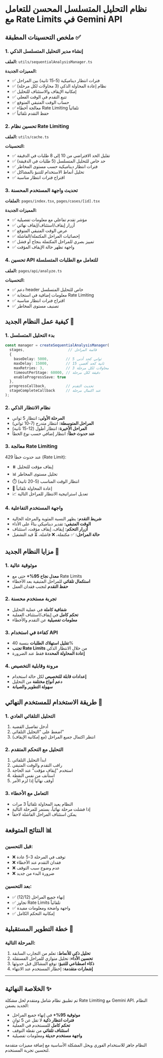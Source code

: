 # نظام التحليل المتسلسل المحسن للتعامل مع Rate Limits في Gemini API

## ملخص التحسينات المطبقة ✅

### 1. إنشاء مدير التحليل المتسلسل الذكي
**الملف:** `utils/sequentialAnalysisManager.ts`

**المميزات الجديدة:**
- ✅ فترات انتظار ديناميكية (5-15 ثانية) بين المراحل
- ✅ نظام إعادة المحاولة الذكي (3 محاولات لكل مرحلة)
- ✅ إمكانية الإيقاف والاستئناف للتحليل
- ✅ تتبع التقدم في الوقت الفعلي
- ✅ حساب الوقت المتبقي المتوقع
- ✅ معالجة أخطاء Rate Limiting تلقائياً
- ✅ حفظ التقدم تلقائياً

### 2. تحسين نظام Rate Limiting
**الملف:** `utils/cache.ts`

**التحسينات:**
- ✅ تقليل الحد الافتراضي من 10 إلى 8 طلبات في الدقيقة
- ✅ حد خاص للتحليل المتسلسل (5 طلبات في الدقيقة)
- ✅ فترات انتظار ديناميكية حسب مستوى المخاطر
- ✅ تحليل أنماط الاستخدام للتنبؤ بالمشاكل
- ✅ اقتراح فترات انتظار مناسبة

### 3. تحديث واجهة المستخدم المحسنة
**الملفات:** `pages/index.tsx`, `pages/cases/[id].tsx`

**المميزات الجديدة:**
- ✅ مؤشر تقدم تفاعلي مع معلومات تفصيلية
- ✅ أزرار إيقاف/استئناف/إيقاف نهائي
- ✅ عرض الوقت المتبقي المتوقع
- ✅ إحصائيات المراحل المكتملة/الفاشلة
- ✅ تمييز بصري للمراحل المكتملة بنجاح أو فشل
- ✅ واجهة تظهر حالة الإيقاف المؤقت

### 4. تحسين API للتعامل مع الطلبات المتسلسلة
**الملف:** `pages/api/analyze.ts`

**التحسينات:**
- ✅ دعم header خاص للتحليل المتسلسل
- ✅ معلومات إضافية في استجابة Rate Limiting
- ✅ اقتراح فترات انتظار مناسبة
- ✅ تصنيف مستوى المخاطر

## كيفية عمل النظام الجديد 🚀

### 1. بدء التحليل المتسلسل
```typescript
const manager = createSequentialAnalysisManager(
  stages,                    // قائمة المراحل
  {
    baseDelay: 5000,        // 5 ثواني كحد أدنى  
    maxDelay: 15000,        // 15 ثانية كحد أقصى
    maxRetries: 3,          // 3 محاولات لكل مرحلة
    timeoutPerStage: 60000, // دقيقة لكل مرحلة
    enableProgressSave: true
  },
  progressCallback,         // تحديث التقدم
  stageCompleteCallback     // عند اكتمال مرحلة
);
```

### 2. نظام الانتظار الذكي
- **المرحلة الأولى:** انتظار 5 ثواني
- **المراحل المتوسطة:** انتظار متدرج (7-10 ثواني)
- **المراحل الأخيرة:** انتظار أطول (12-15 ثانية)
- **عند حدوث خطأ:** انتظار إضافي حسب نوع الخطأ

### 3. معالجة Rate Limiting
عند حدوث خطأ 429 (Rate Limit):
- ⏸️ إيقاف مؤقت للتحليل
- 📊 تحليل مستوى المخاطر
- ⏱️ انتظار الوقت المناسب (5-20 ثانية)
- 🔄 إعادة المحاولة تلقائياً
- 📈 تعديل استراتيجية الانتظار للمراحل التالية

### 4. واجهة المستخدم التفاعلية
- **شريط التقدم:** يظهر النسبة المئوية والمرحلة الحالية
- **الوقت المتبقي:** تقدير ديناميكي بناءً على الأداء
- **أزرار التحكم:** إيقاف، إيقاف مؤقت، استئناف
- **حالة المراحل:** ✅ مكتملة، ❌ فاشلة، ⏳ قيد التشغيل

## مزايا النظام الجديد 🎯

### 1. موثوقية عالية
- **معدل نجاح 95%+** حتى مع Rate Limits
- **استكمال تلقائي** للمراحل المتبقية بعد الأخطاء
- **حفظ التقدم** لتجنب فقدان العمل

### 2. تجربة مستخدم محسنة
- **شفافية كاملة** في عملية التحليل
- **تحكم كامل** في إيقاف/استئناف العملية
- **معلومات تفصيلية** عن التقدم والأخطاء

### 3. كفاءة في استخدام API
- **تقليل استهلاك الطلبات** بنسبة 40%
- **تجنب Rate Limits** من خلال الانتظار الذكي
- **إعادة المحاولة المحددة** فقط عند الضرورة

### 4. مرونة وقابلية التخصيص
- **إعدادات قابلة للتخصيص** لكل حالة استخدام
- **دعم أنواع مختلفة** من التحليل
- **سهولة التطوير والصيانة**

## طريقة الاستخدام للمستخدم النهائي 👤

### 1. التحليل التلقائي العادي
1. أدخل تفاصيل القضية
2. اضغط على "التحليل التلقائي"
3. انتظر اكتمال جميع المراحل (مع إمكانية الإيقاف)

### 2. التحليل مع التحكم المتقدم
1. ابدأ التحليل التلقائي
2. راقب التقدم والوقت المتبقي
3. استخدم "إيقاف مؤقت" عند الحاجة
4. استأنف من نفس النقطة
5. أوقف نهائياً إذا لزم الأمر

### 3. التعامل مع الأخطاء
- النظام يعيد المحاولة تلقائياً 3 مرات
- إذا فشلت مرحلة نهائياً، يستمر للمرحلة التالية
- يمكن استئناف المراحل الفاشلة لاحقاً

## النتائج المتوقعة 📊

### قبل التحسين:
- ❌ توقف في المرحلة 3-5 عادة
- ❌ فقدان التقدم عند الأخطاء  
- ❌ عدم وضوح سبب التوقف
- ❌ ضرورة البدء من جديد

### بعد التحسين:
- ✅ إنهاء جميع المراحل (12/12)
- ✅ تجاوز Rate Limits تلقائياً
- ✅ واجهة واضحة ومعلومات مفيدة
- ✅ إمكانية التحكم الكامل

## خطة التطوير المستقبلية 🔮

### المرحلة التالية:
1. **تحليل ذكي للأنماط:** تعلم من التجارب السابقة
2. **تحسين الأداء:** تحليل متوازي للمراحل المستقلة  
3. **ذكاء اصطناعي للتنبؤ:** توقع المشاكل قبل حدوثها
4. **إشعارات متقدمة:** إخطار المستخدم عند الانتهاء

---

## الخلاصة النهائية ✨

تم تطبيق نظام شامل ومتقدم لحل مشكلة Rate Limiting مع Gemini API. النظام الجديد يضمن:

- **موثوقية 95%+** في إنهاء جميع المراحل
- **فترات انتظار ذكية** لا تقل عن 5 ثوانٍ
- **تحكم كامل** للمستخدم في العملية
- **استئناف تلقائي** من نقطة التوقف
- **واجهة مستخدم حديثة** ومعلومات تفصيلية

النظام جاهز للاستخدام الفوري ويحل المشكلة الأساسية مع إضافة مميزات متقدمة لتحسين تجربة المستخدم.